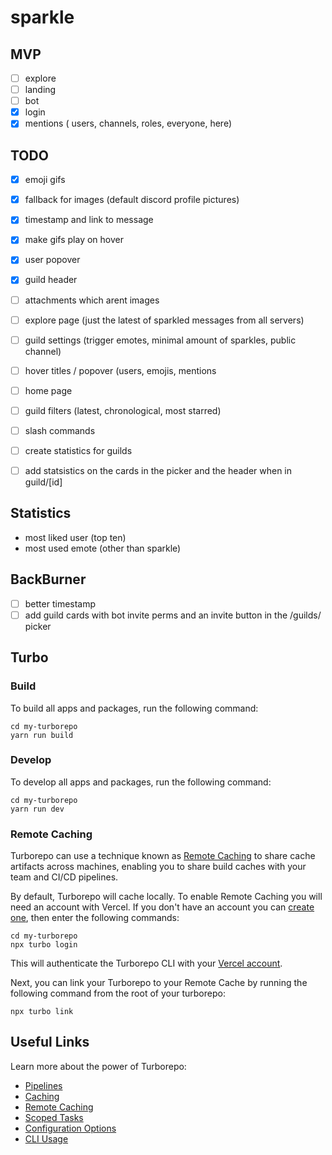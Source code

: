 # sparkle

## MVP

- [ ] explore
- [ ] landing
- [ ] bot
- [x] login
- [x] mentions ( users, channels, roles, everyone, here)

## TODO

- [x] emoji gifs
- [x] fallback for images (default discord profile pictures)
- [x] timestamp and link to message
- [x] make gifs play on hover
- [x] user popover
- [x] guild header
- [ ] attachments which arent images
- [ ] explore page (just the latest of sparkled messages from all servers)
- [ ] guild settings (trigger emotes, minimal amount of sparkles, public channel)
- [ ] hover titles / popover (users, emojis, mentions
- [ ] home page
- [ ] guild filters (latest, chronological, most starred)

- [ ] slash commands

- [ ] create statistics for guilds
- [ ] add statsistics on the cards in the picker and the header when in guild/\[id\]

## Statistics

- most liked user (top ten)
- most used emote (other than sparkle)

## BackBurner

- [ ] better timestamp
- [ ] add guild cards with bot invite perms and an invite button in the /guilds/ picker

## Turbo

### Build

To build all apps and packages, run the following command:

```
cd my-turborepo
yarn run build
```

### Develop

To develop all apps and packages, run the following command:

```
cd my-turborepo
yarn run dev
```

### Remote Caching

Turborepo can use a technique known as [Remote Caching](https://turborepo.org/docs/core-concepts/remote-caching) to share cache artifacts across machines, enabling you to share build caches with your team and CI/CD pipelines.

By default, Turborepo will cache locally. To enable Remote Caching you will need an account with Vercel. If you don't have an account you can [create one](https://vercel.com/signup), then enter the following commands:

```
cd my-turborepo
npx turbo login
```

This will authenticate the Turborepo CLI with your [Vercel account](https://vercel.com/docs/concepts/personal-accounts/overview).

Next, you can link your Turborepo to your Remote Cache by running the following command from the root of your turborepo:

```
npx turbo link
```

## Useful Links

Learn more about the power of Turborepo:

- [Pipelines](https://turborepo.org/docs/core-concepts/pipelines)
- [Caching](https://turborepo.org/docs/core-concepts/caching)
- [Remote Caching](https://turborepo.org/docs/core-concepts/remote-caching)
- [Scoped Tasks](https://turborepo.org/docs/core-concepts/scopes)
- [Configuration Options](https://turborepo.org/docs/reference/configuration)
- [CLI Usage](https://turborepo.org/docs/reference/command-line-reference)
